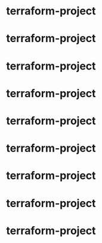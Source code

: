 # terraform-project
# terraform-project
# terraform-project
# terraform-project
# terraform-project
# terraform-project
# terraform-project
# terraform-project
# terraform-project
